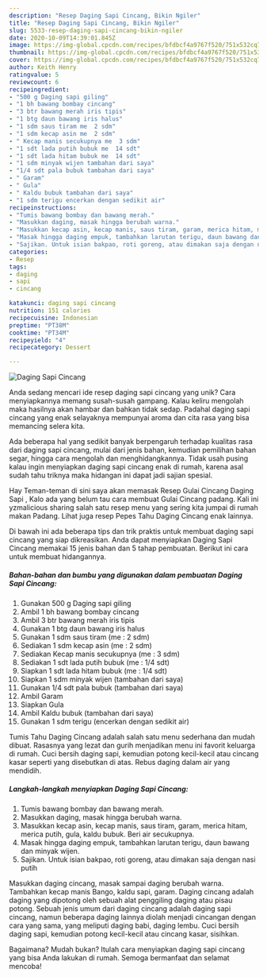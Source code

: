 ```yaml
---
description: "Resep Daging Sapi Cincang, Bikin Ngiler"
title: "Resep Daging Sapi Cincang, Bikin Ngiler"
slug: 5533-resep-daging-sapi-cincang-bikin-ngiler
date: 2020-10-09T14:39:01.845Z
image: https://img-global.cpcdn.com/recipes/bfdbcf4a9767f520/751x532cq70/daging-sapi-cincang-foto-resep-utama.jpg
thumbnail: https://img-global.cpcdn.com/recipes/bfdbcf4a9767f520/751x532cq70/daging-sapi-cincang-foto-resep-utama.jpg
cover: https://img-global.cpcdn.com/recipes/bfdbcf4a9767f520/751x532cq70/daging-sapi-cincang-foto-resep-utama.jpg
author: Keith Henry
ratingvalue: 5
reviewcount: 6
recipeingredient:
- "500 g Daging sapi giling"
- "1 bh bawang bombay cincang"
- "3 btr bawang merah iris tipis"
- "1 btg daun bawang iris halus"
- "1 sdm saus tiram me  2 sdm"
- "1 sdm kecap asin me  2 sdm"
- " Kecap manis secukupnya me  3 sdm"
- "1 sdt lada putih bubuk me  14 sdt"
- "1 sdt lada hitam bubuk me  14 sdt"
- "1 sdm minyak wijen tambahan dari saya"
- "1/4 sdt pala bubuk tambahan dari saya"
- " Garam"
- " Gula"
- " Kaldu bubuk tambahan dari saya"
- "1 sdm terigu encerkan dengan sedikit air"
recipeinstructions:
- "Tumis bawang bombay dan bawang merah."
- "Masukkan daging, masak hingga berubah warna."
- "Masukkan kecap asin, kecap manis, saus tiram, garam, merica hitam, merica putih, gula, kaldu bubuk. Beri air secukupnya."
- "Masak hingga daging empuk, tambahkan larutan terigu, daun bawang dan minyak wijen."
- "Sajikan. Untuk isian bakpao, roti goreng, atau dimakan saja dengan nasi putih"
categories:
- Resep
tags:
- daging
- sapi
- cincang

katakunci: daging sapi cincang 
nutrition: 151 calories
recipecuisine: Indonesian
preptime: "PT38M"
cooktime: "PT34M"
recipeyield: "4"
recipecategory: Dessert

---
```



![Daging Sapi Cincang](https://img-global.cpcdn.com/recipes/bfdbcf4a9767f520/751x532cq70/daging-sapi-cincang-foto-resep-utama.jpg)

Anda sedang mencari ide resep daging sapi cincang yang unik? Cara menyiapkannya memang susah-susah gampang. Kalau keliru mengolah maka hasilnya akan hambar dan bahkan tidak sedap. Padahal daging sapi cincang yang enak selayaknya mempunyai aroma dan cita rasa yang bisa memancing selera kita.

Ada beberapa hal yang sedikit banyak berpengaruh terhadap kualitas rasa dari daging sapi cincang, mulai dari jenis bahan, kemudian pemilihan bahan segar, hingga cara mengolah dan menghidangkannya. Tidak usah pusing kalau ingin menyiapkan daging sapi cincang enak di rumah, karena asal sudah tahu triknya maka hidangan ini dapat jadi sajian spesial.

Hay Teman-teman di sini saya akan memasak Resep Gulai Cincang Daging Sapi , Kalo ada yang belum tau cara membuat Gulai Cincang padang. Kali ini yzmalicious sharing salah satu resep menu yang sering kita jumpai di rumah makan Padang. Lihat juga resep Pepes Tahu Daging Cincang enak lainnya.


Di bawah ini ada beberapa tips dan trik praktis untuk membuat daging sapi cincang yang siap dikreasikan. Anda dapat menyiapkan Daging Sapi Cincang memakai 15 jenis bahan dan 5 tahap pembuatan. Berikut ini cara untuk membuat hidangannya.

<!--inarticleads1-->

##### Bahan-bahan dan bumbu yang digunakan dalam pembuatan Daging Sapi Cincang:

1. Gunakan 500 g Daging sapi giling
1. Ambil 1 bh bawang bombay cincang
1. Ambil 3 btr bawang merah iris tipis
1. Gunakan 1 btg daun bawang iris halus
1. Gunakan 1 sdm saus tiram (me : 2 sdm)
1. Sediakan 1 sdm kecap asin (me : 2 sdm)
1. Sediakan  Kecap manis secukupnya (me : 3 sdm)
1. Sediakan 1 sdt lada putih bubuk (me : 1/4 sdt)
1. Siapkan 1 sdt lada hitam bubuk (me : 1/4 sdt)
1. Siapkan 1 sdm minyak wijen (tambahan dari saya)
1. Gunakan 1/4 sdt pala bubuk (tambahan dari saya)
1. Ambil  Garam
1. Siapkan  Gula
1. Ambil  Kaldu bubuk (tambahan dari saya)
1. Gunakan 1 sdm terigu (encerkan dengan sedikit air)


Tumis Tahu Daging Cincang adalah salah satu menu sederhana dan mudah dibuat. Rasasnya yang lezat dan gurih menjadikan menu ini favorit keluarga di rumah. Cuci bersih daging sapi, kemudian potong kecil-kecil atau cincang kasar seperti yang disebutkan di atas. Rebus daging dalam air yang mendidih. 

<!--inarticleads2-->

##### Langkah-langkah menyiapkan Daging Sapi Cincang:

1. Tumis bawang bombay dan bawang merah.
1. Masukkan daging, masak hingga berubah warna.
1. Masukkan kecap asin, kecap manis, saus tiram, garam, merica hitam, merica putih, gula, kaldu bubuk. Beri air secukupnya.
1. Masak hingga daging empuk, tambahkan larutan terigu, daun bawang dan minyak wijen.
1. Sajikan. Untuk isian bakpao, roti goreng, atau dimakan saja dengan nasi putih


Masukkan daging cincang, masak sampai daging berubah warna. Tambahkan kecap manis Bango, kaldu sapi, garam. Daging cincang adalah daging yang dipotong oleh sebuah alat penggiling daging atau pisau potong. Sebuah jenis umum dari daging cincang adalah daging sapi cincang, namun beberapa daging lainnya diolah menjadi cincangan dengan cara yang sama, yang meliputi daging babi, daging lembu. Cuci bersih daging sapi, kemudian potong kecil-kecil atau cincang kasar, sisihkan. 

Bagaimana? Mudah bukan? Itulah cara menyiapkan daging sapi cincang yang bisa Anda lakukan di rumah. Semoga bermanfaat dan selamat mencoba!
